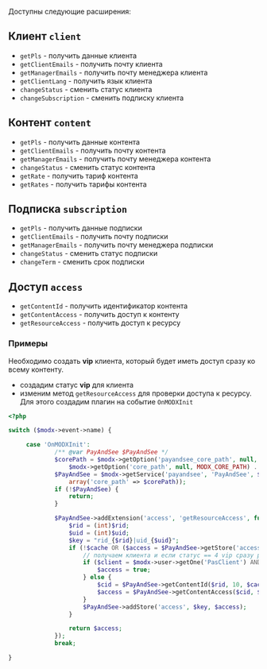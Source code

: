 Доступны следующие расширения:

## Клиент `client`

* `getPls` - получить данные клиента
* `getClientEmails` - получить почту клиента
* `getManagerEmails` - получить почту менеджера клиента
* `getClientLang` - получить язык клиента
* `changeStatus` - сменить статус клиента
* `changeSubscription` - сменить подписку клиента

## Контент `content`

* `getPls` - получить данные контента
* `getClientEmails` - получить почту контента
* `getManagerEmails` - получить почту менеджера контента
* `changeStatus` - сменить статус контента
* `getRate` - получить тариф контента
* `getRates` - получить тарифы контента

## Подписка `subscription`

* `getPls` - получить данные подписки
* `getClientEmails` - получить почту подписки
* `getManagerEmails` - получить почту менеджера подписки
* `changeStatus` - сменить статус подписки
* `changeTerm` - сменить срок подписки

## Доступ `access`

* `getContentId` - получить идентификатор контента
* `getContentAccess` - получить доступ к контенту
* `getResourceAccess` - получить доступ к ресурсу

### Примеры

Необходимо создать **vip** клиента, который будет иметь доступ сразу ко всему контенту.

* создадим статус **vip** для клиента
* изменим метод `getResourceAccess` для проверки доступа к ресурсу. Для этого создадим плагин на событие `OnMODXInit`

```php
<?php

switch ($modx->event->name) {

     case 'OnMODXInit':
             /** @var PayAndSee $PayAndSee */
             $corePath = $modx->getOption('payandsee_core_path', null,
                 $modx->getOption('core_path', null, MODX_CORE_PATH) . 'components/payandsee/');
             $PayAndSee = $modx->getService('payandsee', 'PayAndSee', $corePath . 'model/payandsee/',
                 array('core_path' => $corePath));
             if (!$PayAndSee) {
                 return;
             }

             $PayAndSee->addExtension('access', 'getResourceAccess', function ($rid = null, $uid = null, $cache = true) use (&$modx, &$PayAndSee) {
                 $rid = (int)$rid;
                 $uid = (int)$uid;
                 $key = "rid_{$rid}|uid_{$uid}";
                 if (!$cache OR ($access = $PayAndSee->getStore('access', $key)) === false) {
                     // получаем клиента и если статус == 4 vip сразу разрешаем доступ независимо от контента ресурса
                     if ($client = $modx->user->getOne('PasClient') AND $client->get('status') == 4) {
                         $access = true;
                     } else {
                         $cid = $PayAndSee->getContentId($rid, 10, $cache);
                         $access = $PayAndSee->getContentAccess($cid, $uid, $cache);
                     }
                     $PayAndSee->addStore('access', $key, $access);
                 }

                 return $access;
             });
             break;

}
```
